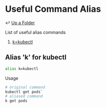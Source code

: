 # Useful Command Alias

↩ [Up a Folder](README.md)

List of useful alias commands

1. [k=kubectl](#alias-k-for-kubectl)

## Alias 'k' for kubectl

```sh
alias k=kubectl
```

Usage

```sh
# original command
kubectl get pods`
# aliased command
k get pods
```
